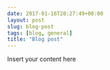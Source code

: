 ```yaml
---
date: 2017-01-16T20:27:49+00:00
layout: post
slug: blog-post
tags: [blog, general]
title: "Blog post"
---
```

Insert your content here
 